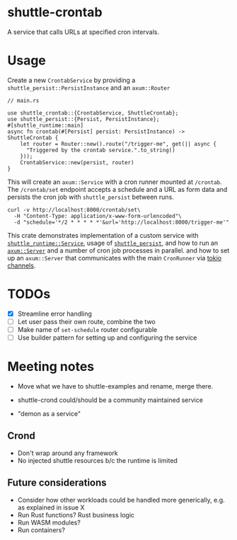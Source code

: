 # shuttle-crontab

A service that calls URLs at specified cron intervals.

# Usage

Create a new `CrontabService` by providing a `shuttle_persist::PersistInstance`
and an `axum::Router`

```
// main.rs

use shuttle_crontab::{CrontabService, ShuttleCrontab};
use shuttle_persist::{Persist, PersistInstance};
#[shuttle_runtime::main]
async fn crontab(#[Persist] persist: PersistInstance) -> ShuttleCrontab {
    let router = Router::new().route("/trigger-me", get(|| async {
      "Triggered by the crontab service.".to_string()
    }));
    CrontabService::new(persist, router)
}
```

This will create an `axum::Service` with a cron runner mounted at `/crontab`.
The `/crontab/set` endpoint accepts a schedule and a URL as form data and
persists the cron job with `shuttle_persist` between runs.

```
curl -v http://localhost:8000/crontab/set\
  -H "Content-Type: application/x-www-form-urlencoded"\
  -d "schedule='*/2 * * * * *'&url='http://localhost:8000/trigger-me'"
```

This crate demonstrates implementation of a custom service with
[`shuttle_runtime::Service`](https://docs.shuttle.rs/examples/custom-service),
usage of [`shuttle_persist`](https://docs.shuttle.rs/resources/shuttle-persist),
and how to run an [`axum::Server`](https://github.com/tokio-rs/axum) and a
number of cron job processes in parallel. and how to set up an `axum::Server`
that communicates with the main `CronRunner` via
[tokio channels](https://tokio.rs/tokio/tutorial/channels).

# TODOs

- [x] Streamline error handling
- [ ] Let user pass their own route, combine the two
- [ ] Make name of `set-schedule` router configurable
- [ ] Use builder pattern for setting up and configuring the service

# Meeting notes

- Move what we have to shuttle-examples and rename, merge there.

- shuttle-crond could/should be a community maintained service
- "demon as a service"

## Crond

- Don't wrap around any framework
- No injected shuttle resources b/c the runtime is limited

## Future considerations

- Consider how other workloads could be handled more generically, e.g. as
  explained in issue X
- Run Rust functions? Rust business logic
- Run WASM modules?
- Run containers?
